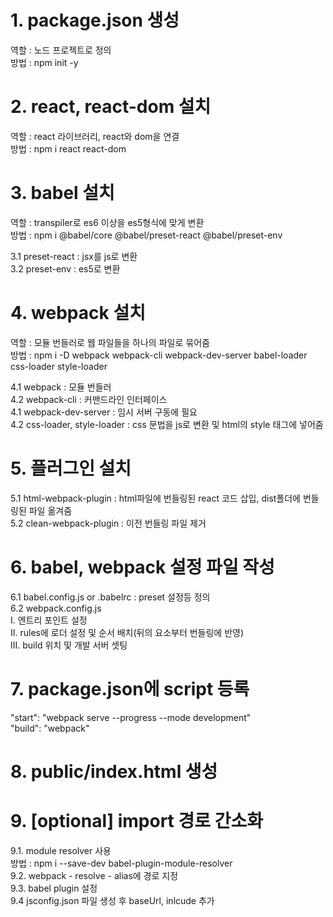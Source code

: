 # 1. package.json 생성
역할 : 노드 프로젝트로 정의  
방법 : npm init -y  

# 2. react, react-dom 설치
역할 : react 라이브러리, react와 dom을 연결  
방법 : npm i react react-dom  

# 3. babel 설치
역할 : transpiler로 es6 이상을 es5형식에 맞게 변환  
방법 : npm i @babel/core @babel/preset-react @babel/preset-env  

3.1 preset-react : jsx를 js로 변환  
3.2 preset-env : es5로 변환  

# 4. webpack 설치
역할 : 모듈 번들러로 웹 파일들을 하나의 파일로 묶어줌  
방법 : npm i -D webpack webpack-cli webpack-dev-server babel-loader css-loader style-loader  

4.1 webpack : 모듈 번들러  
4.2 webpack-cli : 커맨드라인 인터페이스  
4.1 webpack-dev-server : 임시 서버 구동에 필요  
4.2 css-loader, style-loader : css 문법을 js로 변환 및 html의 style 태그에 넣어줌  

# 5. 플러그인 설치
5.1 html-webpack-plugin : html파일에 번들링된 react 코드 삽입, dist폴더에 번들링된 파일 옮겨줌  
5.2 clean-webpack-plugin : 이전 번들링 파일 제거  

# 6. babel, webpack 설정 파일 작성
6.1 babel.config.js or .babelrc : preset 설정등 정의  
6.2 webpack.config.js  
I. 엔트리 포인트 설정  
II. rules에 로더 설정 및 순서 배치(뒤의 요소부터 번들링에 반영)  
III. build 위치 및 개발 서버 셋팅  

# 7. package.json에 script 등록
"start": "webpack serve --progress --mode development"  
"build": "webpack"  

# 8. public/index.html 생성

# 9. [optional] import 경로 간소화
9.1. module resolver 사용  
방법 : npm i --save-dev babel-plugin-module-resolver  
9.2. webpack - resolve - alias에 경로 지정  
9.3. babel plugin 설정  
9.4 jsconfig.json 파일 생성 후 baseUrl, inlcude 추가  